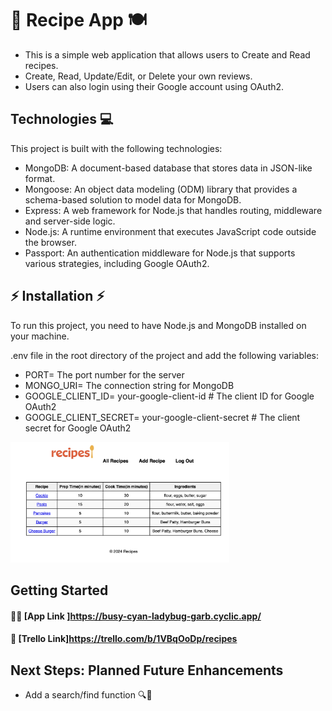 # 📖 Recipe App 🍽️

- This is a simple web application that allows users to Create and Read recipes. 
- Create, Read, Update/Edit, or Delete your own reviews.
- Users can also login using their Google account using OAuth2.

## Technologies 💻

This project is built with the following technologies:

- MongoDB: A document-based database that stores data in JSON-like format.
- Mongoose: An object data modeling (ODM) library that provides a schema-based solution to model data for MongoDB.
- Express: A web framework for Node.js that handles routing, middleware and server-side logic.
- Node.js: A runtime environment that executes JavaScript code outside the browser.
- Passport: An authentication middleware for Node.js that supports various strategies, including Google OAuth2.

## ⚡ Installation ⚡
To run this project, you need to have Node.js and MongoDB installed on your machine. 

.env file in the root directory of the project and add the following variables:
- PORT= The port number for the server
- MONGO_URI= The connection string for MongoDB
- GOOGLE_CLIENT_ID= your-google-client-id # The client ID for Google OAuth2
- GOOGLE_CLIENT_SECRET= your-google-client-secret # The client secret for Google OAuth2
<p>
  <img src="screenshots/1.png" width="350" title="SeiRocks!">
</p>

## Getting Started
   #### 👨‍🍳 [App Link ]<https://busy-cyan-ladybug-garb.cyclic.app/>
#### 📁 [Trello Link]<https://trello.com/b/1VBqOoDp/recipes>

## Next Steps: Planned Future Enhancements
- Add a search/find function 🔍🔦

